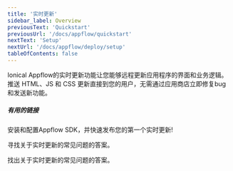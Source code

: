 ```yaml
---
title: '实时更新'
sidebar_label: Overview
previousText: 'Quickstart'
previousUrl: '/docs/appflow/quickstart'
nextText: 'Setup'
nextUrl: '/docs/appflow/deploy/setup'
tableOfContents: false
---
```


Ionical Appflow的实时更新功能让您能够远程更新应用程序的界面和业务逻辑。 推送 HTML、JS 和 CSS 更新直接到您的用户，无需通过应用商店立即修复bug和发送新功能。

##### 有用的链接

<docs-cards> <docs-card header="Deploy a Live Update" href="/docs/appflow/quickstart/deploy" icon="/docs/assets/icons/guide-quickstart-icon.png"> 

安装和配置Appflow SDK，并快速发布您的第一个实时更新!</docs-card>

<docs-card header="Builds FAQ" href="https://ionic.zendesk.com/hc/en-us/categories/360000410474-Deploy-Builds-Git-" icon="/docs/assets/icons/guide-faq-icon.png"> 

寻找关于实时更新的常见问题的答案。</docs-card>

<docs-card header="Live Update FAQ" href="https://ionic.zendesk.com/hc/en-us/categories/360000409113-Deploy" icon="/docs/assets/icons/guide-faq-icon.png"> 

找出关于实时更新的常见问题的答案。</docs-card> </docs-cards>
